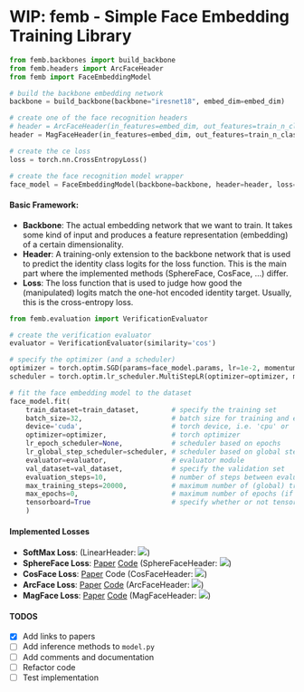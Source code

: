 # WIP: femb - Simple Face Embedding Training Library

```python
from femb.backbones import build_backbone
from femb.headers import ArcFaceHeader
from femb import FaceEmbeddingModel

# build the backbone embedding network
backbone = build_backbone(backbone="iresnet18", embed_dim=embed_dim)

# create one of the face recognition headers
# header = ArcFaceHeader(in_features=embed_dim, out_features=train_n_classes)
header = MagFaceHeader(in_features=embed_dim, out_features=train_n_classes)

# create the ce loss
loss = torch.nn.CrossEntropyLoss()

# create the face recognition model wrapper
face_model = FaceEmbeddingModel(backbone=backbone, header=header, loss=loss)
```

#### Basic Framework:
+ **Backbone**: The actual embedding network that we want to train. It takes some kind of input and produces a feature representation (embedding) of a certain dimensionality.
+ **Header**: A training-only extension to the backbone network that is used to predict the identity class logits for the loss function. This is the main part where the implemented methods (SphereFace, CosFace, ...) differ.
+ **Loss**: The loss function that is used to judge how good the (manipulated) logits match the one-hot encoded identity target. Usually, this is the cross-entropy loss.

```python
from femb.evaluation import VerificationEvaluator

# create the verification evaluator
evaluator = VerificationEvaluator(similarity='cos')

# specify the optimizer (and a scheduler)
optimizer = torch.optim.SGD(params=face_model.params, lr=1e-2, momentum=0.9, weight_decay=5e-4)
scheduler = torch.optim.lr_scheduler.MultiStepLR(optimizer=optimizer, milestones=[8000, 10000, 160000], gamma=0.1)

# fit the face embedding model to the dataset
face_model.fit(
    train_dataset=train_dataset,        # specify the training set
    batch_size=32,                      # batch size for training and evaluation
    device='cuda',                      # torch device, i.e. 'cpu' or 'cuda'
    optimizer=optimizer,                # torch optimizer
    lr_epoch_scheduler=None,            # scheduler based on epochs
    lr_global_step_scheduler=scheduler, # scheduler based on global steps
    evaluator=evaluator,                # evaluator module
    val_dataset=val_dataset,            # specify the validation set
    evaluation_steps=10,                # number of steps between evaluations
    max_training_steps=20000,           # maximum number of (global) training steps (if zero then max_epochs count is used for stopping)
    max_epochs=0,                       # maximum number of epochs (if zero then max_training_steps is used for stopping)
    tensorboard=True                    # specify whether or not tensorboard shall be used for embedding projections and metric monitoring
    )
```


#### Implemented Losses
+ **SoftMax Loss**: (LinearHeader: <img src="https://render.githubusercontent.com/render/math?math=\cos(\theta)">)
+ **SphereFace Loss**: [Paper](https://arxiv.org/abs/1704.08063) [Code](https://github.com/wy1iu/sphereface) (SphereFaceHeader: <img src="https://render.githubusercontent.com/render/math?math=\cos(m \cdot \theta)">)
+ **CosFace Loss**: [Paper](https://arxiv.org/abs/1801.09414) Code (CosFaceHeader: <img src="https://render.githubusercontent.com/render/math?math=\cos(\theta) - m">)
+ **ArcFace Loss**: [Paper](https://arxiv.org/abs/1801.07698) [Code](https://github.com/deepinsight/insightface/tree/master/recognition/arcface_torch) (ArcFaceHeader: <img src="https://render.githubusercontent.com/render/math?math=\cos(\theta %2B m)">)
+ **MagFace Loss**: [Paper](https://arxiv.org/abs/2103.06627) [Code](https://github.com/IrvingMeng/MagFace) (MagFaceHeader: <img src="https://render.githubusercontent.com/render/math?math=\cos(\theta %2B f_m(x))">)

#### TODOS
- [x] Add links to papers
- [ ] Add inference methods to ```model.py ```
- [ ] Add comments and documentation
- [ ] Refactor code
- [ ] Test implementation 
